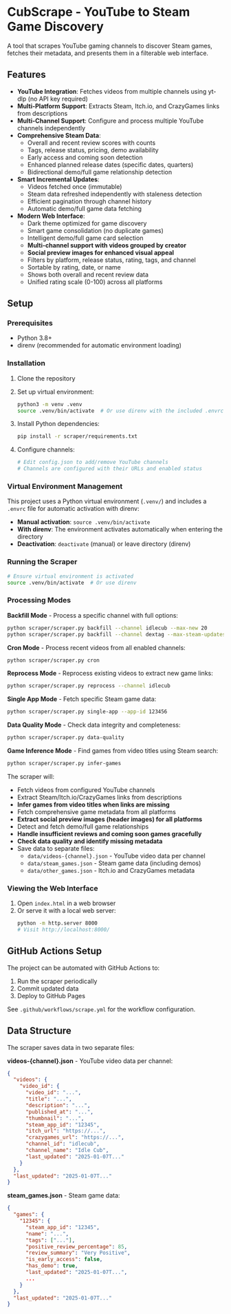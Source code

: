 # CubScrape - YouTube to Steam Game Discovery

A tool that scrapes YouTube gaming channels to discover Steam games, fetches their metadata, and presents them in a filterable web interface.

## Features

- **YouTube Integration**: Fetches videos from multiple channels using yt-dlp (no API key required)
- **Multi-Platform Support**: Extracts Steam, Itch.io, and CrazyGames links from descriptions
- **Multi-Channel Support**: Configure and process multiple YouTube channels independently
- **Comprehensive Steam Data**: 
  - Overall and recent review scores with counts
  - Tags, release status, pricing, demo availability
  - Early access and coming soon detection
  - Enhanced planned release dates (specific dates, quarters)
  - Bidirectional demo/full game relationship detection
- **Smart Incremental Updates**: 
  - Videos fetched once (immutable)
  - Steam data refreshed independently with staleness detection
  - Efficient pagination through channel history
  - Automatic demo/full game data fetching
- **Modern Web Interface**: 
  - Dark theme optimized for game discovery
  - Smart game consolidation (no duplicate games)
  - Intelligent demo/full game card selection
  - **Multi-channel support with videos grouped by creator**
  - **Social preview images for enhanced visual appeal**
  - Filters by platform, release status, rating, tags, and channel
  - Sortable by rating, date, or name
  - Shows both overall and recent review data
  - Unified rating scale (0-100) across all platforms

## Setup

### Prerequisites
- Python 3.8+
- direnv (recommended for automatic environment loading)

### Installation

1. Clone the repository
2. Set up virtual environment:
   ```bash
   python3 -m venv .venv
   source .venv/bin/activate  # Or use direnv with the included .envrc
   ```

3. Install Python dependencies:
   ```bash
   pip install -r scraper/requirements.txt
   ```

4. Configure channels:
   ```bash
   # Edit config.json to add/remove YouTube channels
   # Channels are configured with their URLs and enabled status
   ```

### Virtual Environment Management

This project uses a Python virtual environment (`.venv/`) and includes a `.envrc` file for automatic activation with direnv:

- **Manual activation**: `source .venv/bin/activate`
- **With direnv**: The environment activates automatically when entering the directory
- **Deactivation**: `deactivate` (manual) or leave directory (direnv)

### Running the Scraper

```bash
# Ensure virtual environment is activated
source .venv/bin/activate  # Or use direnv
```

### Processing Modes

**Backfill Mode** - Process a specific channel with full options:
```bash
python scraper/scraper.py backfill --channel idlecub --max-new 20
python scraper/scraper.py backfill --channel dextag --max-steam-updates 10
```

**Cron Mode** - Process recent videos from all enabled channels:
```bash
python scraper/scraper.py cron
```

**Reprocess Mode** - Reprocess existing videos to extract new game links:
```bash
python scraper/scraper.py reprocess --channel idlecub
```

**Single App Mode** - Fetch specific Steam game data:
```bash
python scraper/scraper.py single-app --app-id 123456
```

**Data Quality Mode** - Check data integrity and completeness:
```bash
python scraper/scraper.py data-quality
```

**Game Inference Mode** - Find games from video titles using Steam search:
```bash
python scraper/scraper.py infer-games
```

The scraper will:
- Fetch videos from configured YouTube channels
- Extract Steam/Itch.io/CrazyGames links from descriptions
- **Infer games from video titles when links are missing**
- Fetch comprehensive game metadata from all platforms
- **Extract social preview images (header images) for all platforms**
- Detect and fetch demo/full game relationships
- **Handle insufficient reviews and coming soon games gracefully**
- **Check data quality and identify missing metadata**
- Save data to separate files:
  - `data/videos-{channel}.json` - YouTube video data per channel
  - `data/steam_games.json` - Steam game data (including demos)
  - `data/other_games.json` - Itch.io and CrazyGames metadata

### Viewing the Web Interface

1. Open `index.html` in a web browser
2. Or serve it with a local web server:
   ```bash
   python -m http.server 8000
   # Visit http://localhost:8000/
   ```

## GitHub Actions Setup

The project can be automated with GitHub Actions to:
1. Run the scraper periodically
2. Commit updated data
3. Deploy to GitHub Pages

See `.github/workflows/scrape.yml` for the workflow configuration.

## Data Structure

The scraper saves data in two separate files:

**videos-{channel}.json** - YouTube video data per channel:
```json
{
  "videos": {
    "video_id": {
      "video_id": "...",
      "title": "...",
      "description": "...",
      "published_at": "...",
      "thumbnail": "...",
      "steam_app_id": "12345",
      "itch_url": "https://...",
      "crazygames_url": "https://...",
      "channel_id": "idlecub",
      "channel_name": "Idle Cub",
      "last_updated": "2025-01-07T..."
    }
  },
  "last_updated": "2025-01-07T..."
}
```

**steam_games.json** - Steam game data:
```json
{
  "games": {
    "12345": {
      "steam_app_id": "12345",
      "name": "...",
      "tags": ["..."],
      "positive_review_percentage": 85,
      "review_summary": "Very Positive",
      "is_early_access": false,
      "has_demo": true,
      "last_updated": "2025-01-07T...",
      ...
    }
  },
  "last_updated": "2025-01-07T..."
}
```